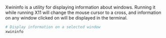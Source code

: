 Xwininfo is a utility for displaying information about windows.
Running it while running X11 will change the mouse cursor to a cross, and information on any window clicked on will be displayed in the terminal.

```sh
# Display information on a selected window
xwininfo
```

